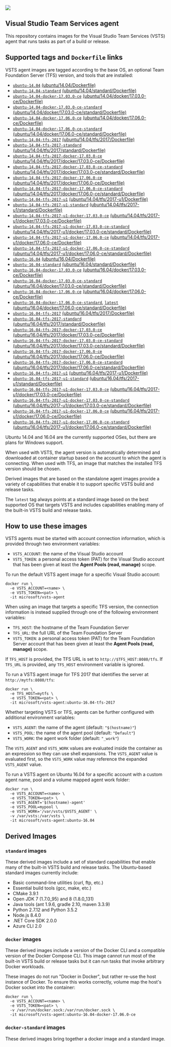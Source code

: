 ![](https://github.com/microsoft/vsts-agent-docker/raw/master/images/vsts.png)

## Visual Studio Team Services agent
This repository contains images for the Visual Studio Team Services (VSTS) agent that runs tasks as part of a build or release.

## Supported tags and `Dockerfile` links
VSTS agent images are tagged according to the base OS, an optional Team Foundation Server (TFS) version, and tools that are installed:

- [`ubuntu-14.04`](https://github.com/microsoft/vsts-agent-docker/blob/351b8767fb1e95d7907c649e74e07ed84f797d38/ubuntu/14.04/Dockerfile) [(ubuntu/14.04/Dockerfile)](https://github.com/microsoft/vsts-agent-docker/blob/351b8767fb1e95d7907c649e74e07ed84f797d38/ubuntu/14.04/Dockerfile)
- [`ubuntu-14.04-standard`](https://github.com/microsoft/vsts-agent-docker/blob/351b8767fb1e95d7907c649e74e07ed84f797d38/ubuntu/14.04/standard/Dockerfile) [(ubuntu/14.04/standard/Dockerfile)](https://github.com/microsoft/vsts-agent-docker/blob/351b8767fb1e95d7907c649e74e07ed84f797d38/ubuntu/14.04/standard/Dockerfile)
- [`ubuntu-14.04-docker-17.03.0-ce`](https://github.com/microsoft/vsts-agent-docker/blob/351b8767fb1e95d7907c649e74e07ed84f797d38/ubuntu/14.04/docker/17.03.0-ce/Dockerfile) [(ubuntu/14.04/docker/17.03.0-ce/Dockerfile)](https://github.com/microsoft/vsts-agent-docker/blob/351b8767fb1e95d7907c649e74e07ed84f797d38/ubuntu/14.04/docker/17.03.0-ce/Dockerfile)
- [`ubuntu-14.04-docker-17.03.0-ce-standard`](https://github.com/microsoft/vsts-agent-docker/blob/351b8767fb1e95d7907c649e74e07ed84f797d38/ubuntu/14.04/docker/17.03.0-ce/standard/Dockerfile) [(ubuntu/14.04/docker/17.03.0-ce/standard/Dockerfile)](https://github.com/microsoft/vsts-agent-docker/blob/351b8767fb1e95d7907c649e74e07ed84f797d38/ubuntu/14.04/docker/17.03.0-ce/standard/Dockerfile)
- [`ubuntu-14.04-docker-17.06.0-ce`](https://github.com/microsoft/vsts-agent-docker/blob/351b8767fb1e95d7907c649e74e07ed84f797d38/ubuntu/14.04/docker/17.06.0-ce/Dockerfile) [(ubuntu/14.04/docker/17.06.0-ce/Dockerfile)](https://github.com/microsoft/vsts-agent-docker/blob/351b8767fb1e95d7907c649e74e07ed84f797d38/ubuntu/14.04/docker/17.06.0-ce/Dockerfile)
- [`ubuntu-14.04-docker-17.06.0-ce-standard`](https://github.com/microsoft/vsts-agent-docker/blob/351b8767fb1e95d7907c649e74e07ed84f797d38/ubuntu/14.04/docker/17.06.0-ce/standard/Dockerfile) [(ubuntu/14.04/docker/17.06.0-ce/standard/Dockerfile)](https://github.com/microsoft/vsts-agent-docker/blob/351b8767fb1e95d7907c649e74e07ed84f797d38/ubuntu/14.04/docker/17.06.0-ce/standard/Dockerfile)
- [`ubuntu-14.04-tfs-2017`](https://github.com/microsoft/vsts-agent-docker/blob/351b8767fb1e95d7907c649e74e07ed84f797d38/ubuntu/14.04/tfs/2017/Dockerfile) [(ubuntu/14.04/tfs/2017/Dockerfile)](https://github.com/microsoft/vsts-agent-docker/blob/351b8767fb1e95d7907c649e74e07ed84f797d38/ubuntu/14.04/tfs/2017/Dockerfile)
- [`ubuntu-14.04-tfs-2017-standard`](https://github.com/microsoft/vsts-agent-docker/blob/351b8767fb1e95d7907c649e74e07ed84f797d38/ubuntu/14.04/tfs/2017/standard/Dockerfile) [(ubuntu/14.04/tfs/2017/standard/Dockerfile)](https://github.com/microsoft/vsts-agent-docker/blob/351b8767fb1e95d7907c649e74e07ed84f797d38/ubuntu/14.04/tfs/2017/standard/Dockerfile)
- [`ubuntu-14.04-tfs-2017-docker-17.03.0-ce`](https://github.com/microsoft/vsts-agent-docker/blob/351b8767fb1e95d7907c649e74e07ed84f797d38/ubuntu/14.04/tfs/2017/docker/17.03.0-ce/Dockerfile) [(ubuntu/14.04/tfs/2017/docker/17.03.0-ce/Dockerfile)](https://github.com/microsoft/vsts-agent-docker/blob/351b8767fb1e95d7907c649e74e07ed84f797d38/ubuntu/14.04/tfs/2017/docker/17.03.0-ce/Dockerfile)
- [`ubuntu-14.04-tfs-2017-docker-17.03.0-ce-standard`](https://github.com/microsoft/vsts-agent-docker/blob/351b8767fb1e95d7907c649e74e07ed84f797d38/ubuntu/14.04/tfs/2017/docker/17.03.0-ce/standard/Dockerfile) [(ubuntu/14.04/tfs/2017/docker/17.03.0-ce/standard/Dockerfile)](https://github.com/microsoft/vsts-agent-docker/blob/351b8767fb1e95d7907c649e74e07ed84f797d38/ubuntu/14.04/tfs/2017/docker/17.03.0-ce/standard/Dockerfile)
- [`ubuntu-14.04-tfs-2017-docker-17.06.0-ce`](https://github.com/microsoft/vsts-agent-docker/blob/351b8767fb1e95d7907c649e74e07ed84f797d38/ubuntu/14.04/tfs/2017/docker/17.06.0-ce/Dockerfile) [(ubuntu/14.04/tfs/2017/docker/17.06.0-ce/Dockerfile)](https://github.com/microsoft/vsts-agent-docker/blob/351b8767fb1e95d7907c649e74e07ed84f797d38/ubuntu/14.04/tfs/2017/docker/17.06.0-ce/Dockerfile)
- [`ubuntu-14.04-tfs-2017-docker-17.06.0-ce-standard`](https://github.com/microsoft/vsts-agent-docker/blob/351b8767fb1e95d7907c649e74e07ed84f797d38/ubuntu/14.04/tfs/2017/docker/17.06.0-ce/standard/Dockerfile) [(ubuntu/14.04/tfs/2017/docker/17.06.0-ce/standard/Dockerfile)](https://github.com/microsoft/vsts-agent-docker/blob/351b8767fb1e95d7907c649e74e07ed84f797d38/ubuntu/14.04/tfs/2017/docker/17.06.0-ce/standard/Dockerfile)
- [`ubuntu-14.04-tfs-2017-u1`](https://github.com/microsoft/vsts-agent-docker/blob/351b8767fb1e95d7907c649e74e07ed84f797d38/ubuntu/14.04/tfs/2017-u1/Dockerfile) [(ubuntu/14.04/tfs/2017-u1/Dockerfile)](https://github.com/microsoft/vsts-agent-docker/blob/351b8767fb1e95d7907c649e74e07ed84f797d38/ubuntu/14.04/tfs/2017-u1/Dockerfile)
- [`ubuntu-14.04-tfs-2017-u1-standard`](https://github.com/microsoft/vsts-agent-docker/blob/351b8767fb1e95d7907c649e74e07ed84f797d38/ubuntu/14.04/tfs/2017-u1/standard/Dockerfile) [(ubuntu/14.04/tfs/2017-u1/standard/Dockerfile)](https://github.com/microsoft/vsts-agent-docker/blob/351b8767fb1e95d7907c649e74e07ed84f797d38/ubuntu/14.04/tfs/2017-u1/standard/Dockerfile)
- [`ubuntu-14.04-tfs-2017-u1-docker-17.03.0-ce`](https://github.com/microsoft/vsts-agent-docker/blob/351b8767fb1e95d7907c649e74e07ed84f797d38/ubuntu/14.04/tfs/2017-u1/docker/17.03.0-ce/Dockerfile) [(ubuntu/14.04/tfs/2017-u1/docker/17.03.0-ce/Dockerfile)](https://github.com/microsoft/vsts-agent-docker/blob/351b8767fb1e95d7907c649e74e07ed84f797d38/ubuntu/14.04/tfs/2017-u1/docker/17.03.0-ce/Dockerfile)
- [`ubuntu-14.04-tfs-2017-u1-docker-17.03.0-ce-standard`](https://github.com/microsoft/vsts-agent-docker/blob/351b8767fb1e95d7907c649e74e07ed84f797d38/ubuntu/14.04/tfs/2017-u1/docker/17.03.0-ce/standard/Dockerfile) [(ubuntu/14.04/tfs/2017-u1/docker/17.03.0-ce/standard/Dockerfile)](https://github.com/microsoft/vsts-agent-docker/blob/351b8767fb1e95d7907c649e74e07ed84f797d38/ubuntu/14.04/tfs/2017-u1/docker/17.03.0-ce/standard/Dockerfile)
- [`ubuntu-14.04-tfs-2017-u1-docker-17.06.0-ce`](https://github.com/microsoft/vsts-agent-docker/blob/351b8767fb1e95d7907c649e74e07ed84f797d38/ubuntu/14.04/tfs/2017-u1/docker/17.06.0-ce/Dockerfile) [(ubuntu/14.04/tfs/2017-u1/docker/17.06.0-ce/Dockerfile)](https://github.com/microsoft/vsts-agent-docker/blob/351b8767fb1e95d7907c649e74e07ed84f797d38/ubuntu/14.04/tfs/2017-u1/docker/17.06.0-ce/Dockerfile)
- [`ubuntu-14.04-tfs-2017-u1-docker-17.06.0-ce-standard`](https://github.com/microsoft/vsts-agent-docker/blob/351b8767fb1e95d7907c649e74e07ed84f797d38/ubuntu/14.04/tfs/2017-u1/docker/17.06.0-ce/standard/Dockerfile) [(ubuntu/14.04/tfs/2017-u1/docker/17.06.0-ce/standard/Dockerfile)](https://github.com/microsoft/vsts-agent-docker/blob/351b8767fb1e95d7907c649e74e07ed84f797d38/ubuntu/14.04/tfs/2017-u1/docker/17.06.0-ce/standard/Dockerfile)
- [`ubuntu-16.04`](https://github.com/microsoft/vsts-agent-docker/blob/351b8767fb1e95d7907c649e74e07ed84f797d38/ubuntu/16.04/Dockerfile) [(ubuntu/16.04/Dockerfile)](https://github.com/microsoft/vsts-agent-docker/blob/351b8767fb1e95d7907c649e74e07ed84f797d38/ubuntu/16.04/Dockerfile)
- [`ubuntu-16.04-standard`](https://github.com/microsoft/vsts-agent-docker/blob/351b8767fb1e95d7907c649e74e07ed84f797d38/ubuntu/16.04/standard/Dockerfile) [(ubuntu/16.04/standard/Dockerfile)](https://github.com/microsoft/vsts-agent-docker/blob/351b8767fb1e95d7907c649e74e07ed84f797d38/ubuntu/16.04/standard/Dockerfile)
- [`ubuntu-16.04-docker-17.03.0-ce`](https://github.com/microsoft/vsts-agent-docker/blob/351b8767fb1e95d7907c649e74e07ed84f797d38/ubuntu/16.04/docker/17.03.0-ce/Dockerfile) [(ubuntu/16.04/docker/17.03.0-ce/Dockerfile)](https://github.com/microsoft/vsts-agent-docker/blob/351b8767fb1e95d7907c649e74e07ed84f797d38/ubuntu/16.04/docker/17.03.0-ce/Dockerfile)
- [`ubuntu-16.04-docker-17.03.0-ce-standard`](https://github.com/microsoft/vsts-agent-docker/blob/351b8767fb1e95d7907c649e74e07ed84f797d38/ubuntu/16.04/docker/17.03.0-ce/standard/Dockerfile) [(ubuntu/16.04/docker/17.03.0-ce/standard/Dockerfile)](https://github.com/microsoft/vsts-agent-docker/blob/351b8767fb1e95d7907c649e74e07ed84f797d38/ubuntu/16.04/docker/17.03.0-ce/standard/Dockerfile)
- [`ubuntu-16.04-docker-17.06.0-ce`](https://github.com/microsoft/vsts-agent-docker/blob/351b8767fb1e95d7907c649e74e07ed84f797d38/ubuntu/16.04/docker/17.06.0-ce/Dockerfile) [(ubuntu/16.04/docker/17.06.0-ce/Dockerfile)](https://github.com/microsoft/vsts-agent-docker/blob/351b8767fb1e95d7907c649e74e07ed84f797d38/ubuntu/16.04/docker/17.06.0-ce/Dockerfile)
- [`ubuntu-16.04-docker-17.06.0-ce-standard`](https://github.com/microsoft/vsts-agent-docker/blob/351b8767fb1e95d7907c649e74e07ed84f797d38/ubuntu/16.04/docker/17.06.0-ce/standard/Dockerfile), [`latest`](https://github.com/microsoft/vsts-agent-docker/blob/351b8767fb1e95d7907c649e74e07ed84f797d38/ubuntu/16.04/docker/17.06.0-ce/standard/Dockerfile) [(ubuntu/16.04/docker/17.06.0-ce/standard/Dockerfile)](https://github.com/microsoft/vsts-agent-docker/blob/351b8767fb1e95d7907c649e74e07ed84f797d38/ubuntu/16.04/docker/17.06.0-ce/standard/Dockerfile)
- [`ubuntu-16.04-tfs-2017`](https://github.com/microsoft/vsts-agent-docker/blob/351b8767fb1e95d7907c649e74e07ed84f797d38/ubuntu/16.04/tfs/2017/Dockerfile) [(ubuntu/16.04/tfs/2017/Dockerfile)](https://github.com/microsoft/vsts-agent-docker/blob/351b8767fb1e95d7907c649e74e07ed84f797d38/ubuntu/16.04/tfs/2017/Dockerfile)
- [`ubuntu-16.04-tfs-2017-standard`](https://github.com/microsoft/vsts-agent-docker/blob/351b8767fb1e95d7907c649e74e07ed84f797d38/ubuntu/16.04/tfs/2017/standard/Dockerfile) [(ubuntu/16.04/tfs/2017/standard/Dockerfile)](https://github.com/microsoft/vsts-agent-docker/blob/351b8767fb1e95d7907c649e74e07ed84f797d38/ubuntu/16.04/tfs/2017/standard/Dockerfile)
- [`ubuntu-16.04-tfs-2017-docker-17.03.0-ce`](https://github.com/microsoft/vsts-agent-docker/blob/351b8767fb1e95d7907c649e74e07ed84f797d38/ubuntu/16.04/tfs/2017/docker/17.03.0-ce/Dockerfile) [(ubuntu/16.04/tfs/2017/docker/17.03.0-ce/Dockerfile)](https://github.com/microsoft/vsts-agent-docker/blob/351b8767fb1e95d7907c649e74e07ed84f797d38/ubuntu/16.04/tfs/2017/docker/17.03.0-ce/Dockerfile)
- [`ubuntu-16.04-tfs-2017-docker-17.03.0-ce-standard`](https://github.com/microsoft/vsts-agent-docker/blob/351b8767fb1e95d7907c649e74e07ed84f797d38/ubuntu/16.04/tfs/2017/docker/17.03.0-ce/standard/Dockerfile) [(ubuntu/16.04/tfs/2017/docker/17.03.0-ce/standard/Dockerfile)](https://github.com/microsoft/vsts-agent-docker/blob/351b8767fb1e95d7907c649e74e07ed84f797d38/ubuntu/16.04/tfs/2017/docker/17.03.0-ce/standard/Dockerfile)
- [`ubuntu-16.04-tfs-2017-docker-17.06.0-ce`](https://github.com/microsoft/vsts-agent-docker/blob/351b8767fb1e95d7907c649e74e07ed84f797d38/ubuntu/16.04/tfs/2017/docker/17.06.0-ce/Dockerfile) [(ubuntu/16.04/tfs/2017/docker/17.06.0-ce/Dockerfile)](https://github.com/microsoft/vsts-agent-docker/blob/351b8767fb1e95d7907c649e74e07ed84f797d38/ubuntu/16.04/tfs/2017/docker/17.06.0-ce/Dockerfile)
- [`ubuntu-16.04-tfs-2017-docker-17.06.0-ce-standard`](https://github.com/microsoft/vsts-agent-docker/blob/351b8767fb1e95d7907c649e74e07ed84f797d38/ubuntu/16.04/tfs/2017/docker/17.06.0-ce/standard/Dockerfile) [(ubuntu/16.04/tfs/2017/docker/17.06.0-ce/standard/Dockerfile)](https://github.com/microsoft/vsts-agent-docker/blob/351b8767fb1e95d7907c649e74e07ed84f797d38/ubuntu/16.04/tfs/2017/docker/17.06.0-ce/standard/Dockerfile)
- [`ubuntu-16.04-tfs-2017-u1`](https://github.com/microsoft/vsts-agent-docker/blob/351b8767fb1e95d7907c649e74e07ed84f797d38/ubuntu/16.04/tfs/2017-u1/Dockerfile) [(ubuntu/16.04/tfs/2017-u1/Dockerfile)](https://github.com/microsoft/vsts-agent-docker/blob/351b8767fb1e95d7907c649e74e07ed84f797d38/ubuntu/16.04/tfs/2017-u1/Dockerfile)
- [`ubuntu-16.04-tfs-2017-u1-standard`](https://github.com/microsoft/vsts-agent-docker/blob/351b8767fb1e95d7907c649e74e07ed84f797d38/ubuntu/16.04/tfs/2017-u1/standard/Dockerfile) [(ubuntu/16.04/tfs/2017-u1/standard/Dockerfile)](https://github.com/microsoft/vsts-agent-docker/blob/351b8767fb1e95d7907c649e74e07ed84f797d38/ubuntu/16.04/tfs/2017-u1/standard/Dockerfile)
- [`ubuntu-16.04-tfs-2017-u1-docker-17.03.0-ce`](https://github.com/microsoft/vsts-agent-docker/blob/351b8767fb1e95d7907c649e74e07ed84f797d38/ubuntu/16.04/tfs/2017-u1/docker/17.03.0-ce/Dockerfile) [(ubuntu/16.04/tfs/2017-u1/docker/17.03.0-ce/Dockerfile)](https://github.com/microsoft/vsts-agent-docker/blob/351b8767fb1e95d7907c649e74e07ed84f797d38/ubuntu/16.04/tfs/2017-u1/docker/17.03.0-ce/Dockerfile)
- [`ubuntu-16.04-tfs-2017-u1-docker-17.03.0-ce-standard`](https://github.com/microsoft/vsts-agent-docker/blob/351b8767fb1e95d7907c649e74e07ed84f797d38/ubuntu/16.04/tfs/2017-u1/docker/17.03.0-ce/standard/Dockerfile) [(ubuntu/16.04/tfs/2017-u1/docker/17.03.0-ce/standard/Dockerfile)](https://github.com/microsoft/vsts-agent-docker/blob/351b8767fb1e95d7907c649e74e07ed84f797d38/ubuntu/16.04/tfs/2017-u1/docker/17.03.0-ce/standard/Dockerfile)
- [`ubuntu-16.04-tfs-2017-u1-docker-17.06.0-ce`](https://github.com/microsoft/vsts-agent-docker/blob/351b8767fb1e95d7907c649e74e07ed84f797d38/ubuntu/16.04/tfs/2017-u1/docker/17.06.0-ce/Dockerfile) [(ubuntu/16.04/tfs/2017-u1/docker/17.06.0-ce/Dockerfile)](https://github.com/microsoft/vsts-agent-docker/blob/351b8767fb1e95d7907c649e74e07ed84f797d38/ubuntu/16.04/tfs/2017-u1/docker/17.06.0-ce/Dockerfile)
- [`ubuntu-16.04-tfs-2017-u1-docker-17.06.0-ce-standard`](https://github.com/microsoft/vsts-agent-docker/blob/351b8767fb1e95d7907c649e74e07ed84f797d38/ubuntu/16.04/tfs/2017-u1/docker/17.06.0-ce/standard/Dockerfile) [(ubuntu/16.04/tfs/2017-u1/docker/17.06.0-ce/standard/Dockerfile)](https://github.com/microsoft/vsts-agent-docker/blob/351b8767fb1e95d7907c649e74e07ed84f797d38/ubuntu/16.04/tfs/2017-u1/docker/17.06.0-ce/standard/Dockerfile)

Ubuntu 14.04 and 16.04 are the currently supported OSes, but there are plans for Windows support.

When used with VSTS, the agent version is automatically determined and downloaded at container startup based on the account to which the agent is connecting. When used with TFS, an image that matches the installed TFS version should be chosen.

Derived images that are based on the standalone agent images provide a variety of capabilities that enable it to support specific VSTS build and release tasks.

The `latest` tag always points at a standard image based on the best supported OS that targets VSTS and includes capabilities enabling many of the built-in VSTS build and release tasks.

## How to use these images
VSTS agents must be started with account connection information, which is provided through two environment variables:

- `VSTS_ACCOUNT`: the name of the Visual Studio account
- `VSTS_TOKEN`: a personal access token (PAT) for the Visual Studio account that has been given at least the **Agent Pools (read, manage)** scope.

To run the default VSTS agent image for a specific Visual Studio account:

```
docker run \
  -e VSTS_ACCOUNT=<name> \
  -e VSTS_TOKEN=<pat> \
  -it microsoft/vsts-agent
```

When using an image that targets a specific TFS version, the connection information is instead supplied through one of the following environment variables:

- `TFS_HOST`: the hostname of the Team Foundation Server
- `TFS_URL`: the full URL of the Team Foundation Server
- `VSTS_TOKEN`: a personal access token (PAT) for the Team Foundation Server account that has been given at least the **Agent Pools (read, manage)** scope.

If `TFS_HOST` is provided, the TFS URL is set to `http://$TFS_HOST:8080/tfs`. If `TFS_URL` is provided, any `TFS_HOST` environment variable is ignored.

To run a VSTS agent image for TFS 2017 that identifies the server at `http://mytfs:8080/tfs`:

```
docker run \
  -e TFS_HOST=mytfs \
  -e VSTS_TOKEN=<pat> \
  -it microsoft/vsts-agent:ubuntu-16.04-tfs-2017
```

Whether targeting VSTS or TFS, agents can be further configured with additional environment variables:

- `VSTS_AGENT`: the name of the agent (default: `"$(hostname)"`)
- `VSTS_POOL`: the name of the agent pool (default: `"Default"`)
- `VSTS_WORK`: the agent work folder (default: `"_work"`)

The `VSTS_AGENT` and `VSTS_WORK` values are evaluated inside the container as an expression so they can use shell expansions. The `VSTS_AGENT` value is evaluated first, so the `VSTS_WORK` value may reference the expanded `VSTS_AGENT` value.

To run a VSTS agent on Ubuntu 16.04 for a specific account with a custom agent name, pool and a volume mapped agent work folder:

```
docker run \
  -e VSTS_ACCOUNT=<name> \
  -e VSTS_TOKEN=<pat> \
  -e VSTS_AGENT='$(hostname)-agent'
  -e VSTS_POOL=mypool \
  -e VSTS_WORK='/var/vsts/$VSTS_AGENT' \
  -v /var/vsts:/var/vsts \
  -it microsoft/vsts-agent:ubuntu-16.04
```

## Derived Images

### `standard` images
These derived images include a set of standard capabilities that enable many of the built-in VSTS build and release tasks. The Ubuntu-based standard images currently include:

- Basic command-line utilities (curl, ftp, etc.)
- Essential build tools (gcc, make, etc.)
- CMake 3.9.1
- Open JDK 7 (1.7.0_95) and 8 (1.8.0_131)
- Java tools (ant 1.9.6, gradle 2.10, maven 3.3.9)
- Python 2.7.12 and Python 3.5.2
- Node.js 8.4.0
- .NET Core SDK 2.0.0
- Azure CLI 2.0

### `docker` images
These derived images include a version of the Docker CLI and a compatible version of the Docker Compose CLI. This image cannot run most of the built-in VSTS build or release tasks but it can run tasks that invoke arbitrary Docker workloads.

These images do not run "Docker in Docker", but rather re-use the host instance of Docker. To ensure this works correctly, volume map the host's Docker socket into the container:

```
docker run \
  -e VSTS_ACCOUNT=<name> \
  -e VSTS_TOKEN=<pat> \
  -v /var/run/docker.sock:/var/run/docker.sock \
  -it microsoft/vsts-agent:ubuntu-16.04-docker-17.06.0-ce
```

### `docker-standard` images
These derived images bring together a docker image and a standard image.
